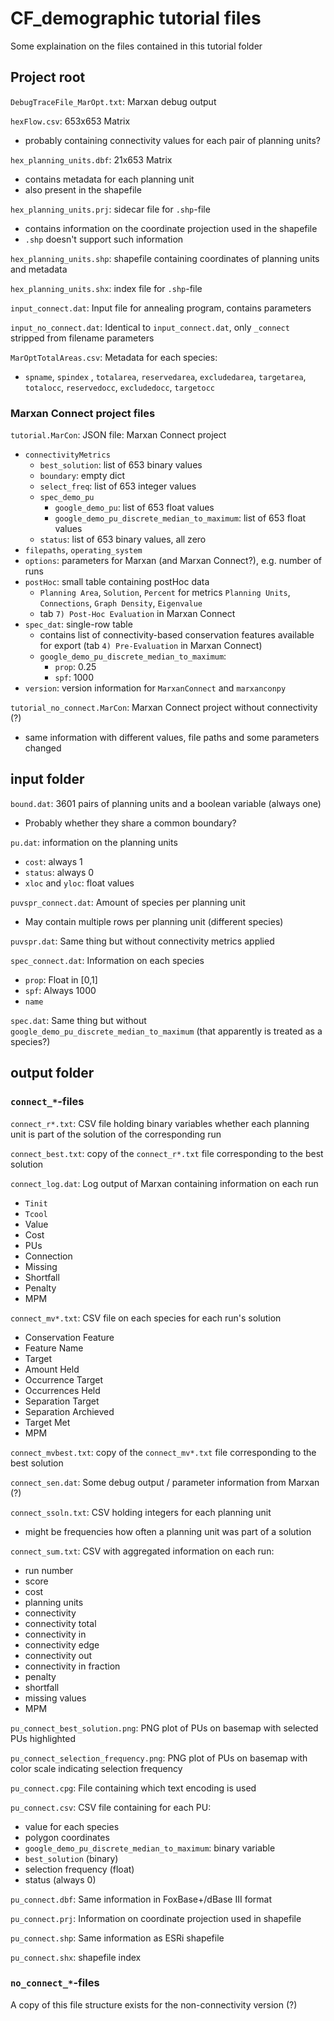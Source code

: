 # CF_demographic tutorial files
Some explaination on the files contained in this tutorial folder

## Project root
`DebugTraceFile_MarOpt.txt`: Marxan debug output

`hexFlow.csv`: 653x653 Matrix
- probably containing connectivity values for each pair of planning units?

`hex_planning_units.dbf`: 21x653 Matrix
- contains metadata for each planning unit
- also present in the shapefile

`hex_planning_units.prj`: sidecar file for `.shp`-file
- contains information on the coordinate projection used in the shapefile
- `.shp` doesn't support such information

`hex_planning_units.shp`: shapefile containing coordinates of planning units and metadata

`hex_planning_units.shx`: index file for `.shp`-file

`input_connect.dat`: Input file for annealing program, contains parameters

`input_no_connect.dat`: Identical to `input_connect.dat`, only `_connect` stripped from filename parameters

`MarOptTotalAreas.csv`: Metadata for each species:
- `spname`, `spindex` , `totalarea`, `reservedarea`, `excludedarea`, `targetarea`, `totalocc`, `reservedocc`, `excludedocc`, `targetocc`

### Marxan Connect project files
`tutorial.MarCon`: JSON file: Marxan Connect project
- `connectivityMetrics`
	- `best_solution`: list of 653 binary values
	- `boundary`: empty dict
	- `select_freq`: list of 653 integer values
	- `spec_demo_pu`
		- `google_demo_pu`: list of 653 float values
		- `google_demo_pu_discrete_median_to_maximum`: list of 653 float values
	- `status`: list of 653 binary values, all zero
- `filepaths`, `operating_system`
- `options`: parameters for Marxan (and Marxan Connect?), e.g. number of runs
- `postHoc`: small table containing postHoc data
	- `Planning Area`, `Solution`, `Percent` for metrics `Planning Units`, `Connections`, `Graph Density`, `Eigenvalue`
	- tab `7) Post-Hoc Evaluation` in Marxan Connect
- `spec_dat`: single-row table
	- contains list of connectivity-based conservation features available for export (tab `4) Pre-Evaluation` in Marxan Connect)
	- `google_demo_pu_discrete_median_to_maximum`:
		- `prop`: 0.25
		- `spf`: 1000
- `version`: version information for `MarxanConnect` and `marxanconpy`

`tutorial_no_connect.MarCon`: Marxan Connect project without connectivity (?)
- same information with different values, file paths and some parameters changed

## input folder
`bound.dat`: 3601 pairs of planning units and a boolean variable (always one)
- Probably whether they share a common boundary?

`pu.dat`: information on the planning units
- `cost`: always 1
- `status`: always 0
- `xloc` and `yloc`: float values

`puvspr_connect.dat`: Amount of species per planning unit
- May contain multiple rows per planning unit (different species)

`puvspr.dat`: Same thing but without connectivity metrics applied

`spec_connect.dat`: Information on each species
- `prop`: Float in [0,1]
- `spf`: Always 1000
- `name`

`spec.dat`: Same thing but without `google_demo_pu_discrete_median_to_maximum` (that apparently is treated as a species?)

## output folder

### `connect_*`-files
`connect_r*.txt`: CSV file holding binary variables whether each planning unit is part of the solution of the corresponding run

`connect_best.txt`: copy of the `connect_r*.txt` file corresponding to the best solution

`connect_log.dat`: Log output of Marxan containing information on each run
- `Tinit`
- `Tcool`
- Value
- Cost
- PUs
- Connection
- Missing
- Shortfall
- Penalty
- MPM

`connect_mv*.txt`: CSV file on each species for each run's solution
- Conservation Feature
- Feature Name
- Target
- Amount Held
- Occurrence Target
- Occurrences Held
- Separation Target
- Separation Archieved
- Target Met
- MPM

`connect_mvbest.txt`: copy of the `connect_mv*.txt` file corresponding to the best solution

`connect_sen.dat`: Some debug output / parameter information from Marxan (?)

`connect_ssoln.txt`: CSV holding integers for each planning unit
- might be frequencies how often a planning unit was part of a solution

`connect_sum.txt`: CSV with aggregated information on each run:
- run number
- score
- cost
- planning units
- connectivity
- connectivity total
- connectivity in
- connectivity edge
- connectivity out
- connectivity in fraction
- penalty
- shortfall
- missing values
- MPM

`pu_connect_best_solution.png`: PNG plot of PUs on basemap with selected PUs highlighted

`pu_connect_selection_frequency.png`: PNG plot of PUs on basemap with color scale indicating selection frequency

`pu_connect.cpg`: File containing which text encoding is used

`pu_connect.csv`: CSV file containing for each PU:
- value for each species
- polygon coordinates
- `google_demo_pu_discrete_median_to_maximum`: binary variable
- `best_solution` (binary)
- selection frequency (float)
- status (always 0)

`pu_connect.dbf`: Same information in FoxBase+/dBase III format

`pu_connect.prj`: Information on coordinate projection used in shapefile

`pu_connect.shp`: Same information as ESRi shapefile

`pu_connect.shx`: shapefile index

### `no_connect_*`-files
A copy of this file structure exists for the non-connectivity version (?)

